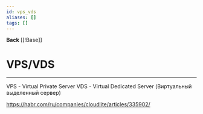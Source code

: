 ```yaml
---
id: vps_vds
aliases: []
tags: []
---
```

**Back**
    [[!Base]]

# VPS/VDS
---
VPS - Virtual Private Server
VDS - Virtual Dedicated Server (Виртуальный выделенный сервер)

https://habr.com/ru/companies/cloudlite/articles/335902/


